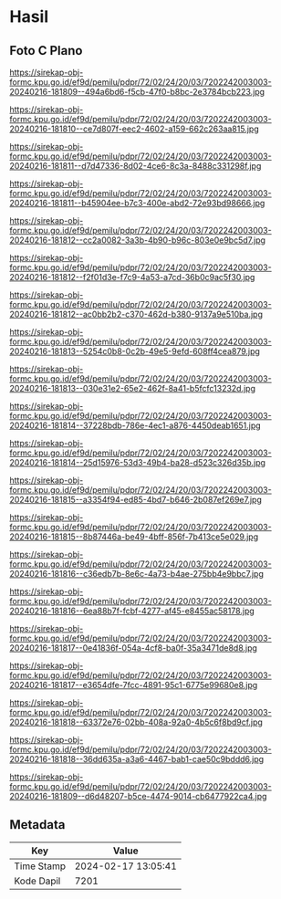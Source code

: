 # Hasil

## Foto C Plano

https://sirekap-obj-formc.kpu.go.id/ef9d/pemilu/pdpr/72/02/24/20/03/7202242003003-20240216-181809--494a6bd6-f5cb-47f0-b8bc-2e3784bcb223.jpg

https://sirekap-obj-formc.kpu.go.id/ef9d/pemilu/pdpr/72/02/24/20/03/7202242003003-20240216-181810--ce7d807f-eec2-4602-a159-662c263aa815.jpg

https://sirekap-obj-formc.kpu.go.id/ef9d/pemilu/pdpr/72/02/24/20/03/7202242003003-20240216-181811--d7d47336-8d02-4ce6-8c3a-8488c331298f.jpg

https://sirekap-obj-formc.kpu.go.id/ef9d/pemilu/pdpr/72/02/24/20/03/7202242003003-20240216-181811--b45904ee-b7c3-400e-abd2-72e93bd98666.jpg

https://sirekap-obj-formc.kpu.go.id/ef9d/pemilu/pdpr/72/02/24/20/03/7202242003003-20240216-181812--cc2a0082-3a3b-4b90-b96c-803e0e9bc5d7.jpg

https://sirekap-obj-formc.kpu.go.id/ef9d/pemilu/pdpr/72/02/24/20/03/7202242003003-20240216-181812--f2f01d3e-f7c9-4a53-a7cd-36b0c9ac5f30.jpg

https://sirekap-obj-formc.kpu.go.id/ef9d/pemilu/pdpr/72/02/24/20/03/7202242003003-20240216-181812--ac0bb2b2-c370-462d-b380-9137a9e510ba.jpg

https://sirekap-obj-formc.kpu.go.id/ef9d/pemilu/pdpr/72/02/24/20/03/7202242003003-20240216-181813--5254c0b8-0c2b-49e5-9efd-608ff4cea879.jpg

https://sirekap-obj-formc.kpu.go.id/ef9d/pemilu/pdpr/72/02/24/20/03/7202242003003-20240216-181813--030e31e2-65e2-462f-8a41-b5fcfc13232d.jpg

https://sirekap-obj-formc.kpu.go.id/ef9d/pemilu/pdpr/72/02/24/20/03/7202242003003-20240216-181814--37228bdb-786e-4ec1-a876-4450deab1651.jpg

https://sirekap-obj-formc.kpu.go.id/ef9d/pemilu/pdpr/72/02/24/20/03/7202242003003-20240216-181814--25d15976-53d3-49b4-ba28-d523c326d35b.jpg

https://sirekap-obj-formc.kpu.go.id/ef9d/pemilu/pdpr/72/02/24/20/03/7202242003003-20240216-181815--a3354f94-ed85-4bd7-b646-2b087ef269e7.jpg

https://sirekap-obj-formc.kpu.go.id/ef9d/pemilu/pdpr/72/02/24/20/03/7202242003003-20240216-181815--8b87446a-be49-4bff-856f-7b413ce5e029.jpg

https://sirekap-obj-formc.kpu.go.id/ef9d/pemilu/pdpr/72/02/24/20/03/7202242003003-20240216-181816--c36edb7b-8e6c-4a73-b4ae-275bb4e9bbc7.jpg

https://sirekap-obj-formc.kpu.go.id/ef9d/pemilu/pdpr/72/02/24/20/03/7202242003003-20240216-181816--6ea88b7f-fcbf-4277-af45-e8455ac58178.jpg

https://sirekap-obj-formc.kpu.go.id/ef9d/pemilu/pdpr/72/02/24/20/03/7202242003003-20240216-181817--0e41836f-054a-4cf8-ba0f-35a3471de8d8.jpg

https://sirekap-obj-formc.kpu.go.id/ef9d/pemilu/pdpr/72/02/24/20/03/7202242003003-20240216-181817--e3654dfe-7fcc-4891-95c1-6775e99680e8.jpg

https://sirekap-obj-formc.kpu.go.id/ef9d/pemilu/pdpr/72/02/24/20/03/7202242003003-20240216-181818--63372e76-02bb-408a-92a0-4b5c6f8bd9cf.jpg

https://sirekap-obj-formc.kpu.go.id/ef9d/pemilu/pdpr/72/02/24/20/03/7202242003003-20240216-181818--36dd635a-a3a6-4467-bab1-cae50c9bddd6.jpg

https://sirekap-obj-formc.kpu.go.id/ef9d/pemilu/pdpr/72/02/24/20/03/7202242003003-20240216-181809--d6d48207-b5ce-4474-9014-cb6477922ca4.jpg


## Metadata

| Key        | Value               |
| ---------- | ------------------- |
| Time Stamp | 2024-02-17 13:05:41 |
| Kode Dapil | 7201                |



